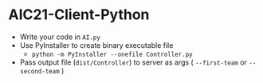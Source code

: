 # AIC21-Client-Python
- Write your code in `AI.py`
- Use PyInstaller to create binary executable file
  - `python -m PyInstaller --onefile Controller.py`
- Pass output file (`dist/Controller`) to server as args ( `--first-team` or `--second-team` )

